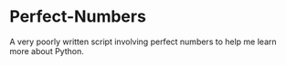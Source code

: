 # Perfect-Numbers
A very poorly written script involving perfect numbers to help me learn more about Python. 
